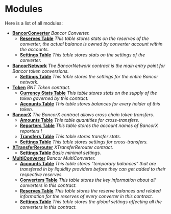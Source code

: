 
# Modules

Here is a list of all modules:


* [**BancorConverter**](group___bancor_converter.md) _Bancor Converter._   
  * [**Reserves Table**](group___converter___reserves___table.md) _This table stores stats on the reserves of the converter, the actual balance is owned by converter account within the accounts._   
  * [**Settings Table**](group___converter___settings___table.md) _This table stores stats on the settings of the converter._   
* [**BancorNetwork**](group___bancor_network.md) _The BancorNetwork contract is the main entry point for Bancor token conversions._   
  * [**Settings Table**](group___network___settings___table.md) _This table stores the settings for the entire Bancor network._   
* [**Token**](group___bancor_token.md) _BNT Token contract._   
  * [**Currency Stats Table**](group___currency___stats___table.md) _This table stores stats on the supply of the token governed by this contract._   
  * [**Accounts Table**](group___token___accounts___table.md) _This table stores balances for every holder of this token._   
* [**BancorX**](group___bancor_x.md) _The BancorX contract allows cross chain token transfers._   
  * [**Amounts Table**](group___amounts___table.md) _This table quantities for cross-transfers._ 
  * [**Reporters Table**](group___reporters___table.md) _This table stores the account names of BancorX reporters_  _!_   
  * [**Transfers Table**](group___tranfsers___table.md) _This table stores transfer stats._   
  * [**Settings Table**](group___x_settings___table.md) _This table stores settings for cross-transfers._   
* [**XTransferRerouter**](group___bancor_xtransfer.md) _XTransferRerouter contract._   
  * [**Settings Table**](group___xtransfer___settings___table.md) _Basic minimal settings._   
* [**MultiConverter**](group___multi_converter.md) _Bancor MultiConverter._   
  * [**Accounts Table**](group___accounts___table.md) _This table stores "temporary balances" that are transfered in by liquidity providers before they can get added to their respective reserves._   
  * [**Converters Table**](group___converters___table.md) _This table stores the key information about all converters in this contract._   
  * [**Reserves Table**](group___multi_converter___reserves___table.md) _This table stores the reserve balances and related information for the reserves of every converter in this contract._   
  * [**Settings Table**](group___multi_converter___settings___table.md) _This table stores the global settings affecting all the converters in this contract._   